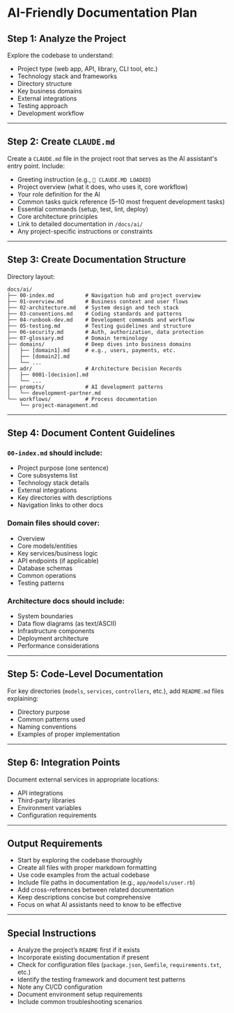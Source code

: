 # AI-Friendly Documentation Plan

## Step 1: Analyze the Project
Explore the codebase to understand:

- Project type (web app, API, library, CLI tool, etc.)
- Technology stack and frameworks
- Directory structure
- Key business domains
- External integrations
- Testing approach
- Development workflow

---

## Step 2: Create `CLAUDE.md`
Create a `CLAUDE.md` file in the project root that serves as the AI assistant's entry point. Include:

- Greeting instruction (e.g., `🚀 CLAUDE.MD LOADED`)
- Project overview (what it does, who uses it, core workflow)
- Your role definition for the AI
- Common tasks quick reference (5–10 most frequent development tasks)
- Essential commands (setup, test, lint, deploy)
- Core architecture principles
- Link to detailed documentation in `/docs/ai/`
- Any project-specific instructions or constraints

---

## Step 3: Create Documentation Structure
Directory layout:  

	docs/ai/
	├── 00-index.md          # Navigation hub and project overview
	├── 01-overview.md       # Business context and user flows
	├── 02-architecture.md   # System design and tech stack
	├── 03-conventions.md    # Coding standards and patterns
	├── 04-runbook-dev.md    # Development commands and workflow
	├── 05-testing.md        # Testing guidelines and structure
	├── 06-security.md       # Auth, authorization, data protection
	├── 07-glossary.md       # Domain terminology
	├── domains/             # Deep dives into business domains
	│   ├── [domain1].md     # e.g., users, payments, etc.
	│   ├── [domain2].md
	│   └── ...
	├── adr/                 # Architecture Decision Records
	│   ├── 0001-[decision].md
	│   └── ...
	├── prompts/             # AI development patterns
	│   └── development-partner.md
	└── workflows/           # Process documentation
	    └── project-management.md

---

## Step 4: Document Content Guidelines

### `00-index.md` should include:
- Project purpose (one sentence)
- Core subsystems list
- Technology stack details
- External integrations
- Key directories with descriptions
- Navigation links to other docs

### Domain files should cover:
- Overview
- Core models/entities
- Key services/business logic
- API endpoints (if applicable)
- Database schemas
- Common operations
- Testing patterns

### Architecture docs should include:
- System boundaries
- Data flow diagrams (as text/ASCII)
- Infrastructure components
- Deployment architecture
- Performance considerations

---

## Step 5: Code-Level Documentation
For key directories (`models`, `services`, `controllers`, etc.), add `README.md` files explaining:

- Directory purpose
- Common patterns used
- Naming conventions
- Examples of proper implementation

---

## Step 6: Integration Points
Document external services in appropriate locations:

- API integrations
- Third-party libraries
- Environment variables
- Configuration requirements

---

## Output Requirements
- Start by exploring the codebase thoroughly
- Create all files with proper markdown formatting
- Use code examples from the actual codebase
- Include file paths in documentation (e.g., `app/models/user.rb`)
- Add cross-references between related documentation
- Keep descriptions concise but comprehensive
- Focus on what AI assistants need to know to be effective

---

## Special Instructions
- Analyze the project’s `README` first if it exists
- Incorporate existing documentation if present
- Check for configuration files (`package.json`, `Gemfile`, `requirements.txt`, etc.)
- Identify the testing framework and document test patterns
- Note any CI/CD configuration
- Document environment setup requirements
- Include common troubleshooting scenarios
